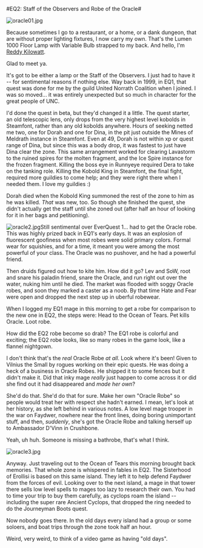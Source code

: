 #EQ2: Staff of the Observers and Robe of the Oracle#

![oracle01.jpg](http://westkarana.com/wp-content/uploads/2006/11/oracle01.jpg)

Because sometimes I go to a restaurant, or a home, or a dank dungeon, that are without proper lighting fixtures, I now carry my own. That's the Lumen 1000 Floor Lamp with Variable Bulb strapped to my back. And hello, I'm [Reddy Kilowatt](http://www.toonopedia.com/reddy_k.htm "You remember Reddy!").

Glad to meet ya.

It's got to be either a lamp or the Staff of the Observers. I just had to have it -- for sentimental reasons if nothing else. Way back in 1999, in EQ1, that quest was done for me by the guild United Norrath Coalition when I joined. I was so moved... it was entirely unexpected but so much in character for the great people of UNC.

I'd done the quest in beta, but they'd changed it a little. The quest starter, an old telescopic lens, only drops from the very highest level kobolds in Steamfont, rather than any old kobolds anywhere. Hours of seeking netted me two, one for Dorah and one for Dina, in the pit just outside the Mines of Meldrath instance in Steamfont. Even at 49, Dorah is not within xp or quest range of Dina, but since this was a body drop, it was fastest to just have Dina clear the zone. This same arrangement worked for clearing Lavastorm to the ruined spires for the molten fragment, and the Ice Spire instance for the frozen fragment. Killing the boss eye in Runnyeye required Dera to take on the tanking role. Killing the Kobold King in Steamfont, the final fight, required more guildies to come help; and they were right there when I needed them. I love my guildies :)

Dorah died when the Kobold King summoned the rest of the zone to him as he was killed. *That* was new, too. So though she finished the quest, she didn't actually get the staff until she zoned out (after half an hour of looking for it in her bags and petitioning).

![oracle2.jpg](http://westkarana.com/wp-content/uploads/2006/11/oracle2.jpg)Still sentimental over EverQuest 1... had to get the Oracle robe. This was highly prized back in EQ1's early days. It was an explosion of fluorescent goofiness when most robes were solid primary colors. Formal wear for squishies, and for a time, it meant you were among the most powerful of your class. The Oracle was no pushover, and he had a powerful friend.

Then druids figured out how to kite him. How did it go? Lev and SoW, root and snare his paladin friend, snare the Oracle, and run right out over the water, nuking him until he died. The market was flooded with soggy Oracle robes, and soon they marked a caster as a noob. By that time Hate and Fear were open and dropped the next step up in uberful robewear.

When I logged my EQ1 mage in this morning to get a robe for comparison to the new one in EQ2, the steps were: Head to the Ocean of Tears. Pet kills Oracle. Loot robe.

How did the EQ2 robe become so drab? The EQ1 robe is colorful and exciting; the EQ2 robe looks, like so many robes in the game look, like a flannel nightgown.

I don't think that's the *real* Oracle Robe *at all*. Look where it's been! Given to Vilnius the Small by rogues working on their epic quests. He was doing a heck of a business in Oracle Robes. He shipped it to some fences but it didn't make it. Did that inky mage *really* just happen to come across it or did she find out it had disappeared and *made her own*?

She'd do that. She'd do that for sure. Make her own "Oracle Robe" so people would treat her with respect she hadn't earned. I mean, let's look at her history, as she left behind in various notes. A low level mage trooper in the war on Faydwer, nowhere near the front lines, doing boring unimportant stuff, and then, *suddenly*, she's got the Oracle Robe and talking herself up to Ambassador D'Vinn in Crushbone.

Yeah, uh huh. Someone is missing a bathrobe, that's what I think.

![oracle3.jpg](http://westkarana.com/wp-content/uploads/2006/11/oracle3.jpg)

Anyway. Just traveling out to the Ocean of Tears this morning brought back memories. That whole zone is whispered in fables in EQ2. The Sisterhood of Erollisi is based on this same island. They left it to help defend Faydwer from the forces of evil. Looking over to the next island, a mage in that tower there sells low level spells to mages too lazy to research their own. You had to time your trip to buy them carefully, as cyclops roam the island -- including the super rare Ancient Cyclops, that dropped the ring needed to do the Journeyman Boots quest.

Now nobody goes there. In the old days every island had a group or some soloers, and boat trips through the zone took half an hour.

Weird, very weird, to think of a video game as having "old days".
